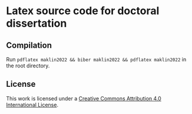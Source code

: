 # Latex source code for doctoral dissertation
## Compilation
Run `pdflatex maklin2022 && biber maklin2022 && pdflatex maklin2022`
in the root directory.

## License
This work is licensed under a [Creative Commons Attribution 4.0
International License](http://creativecommons.org/licenses/by/4.0/).
